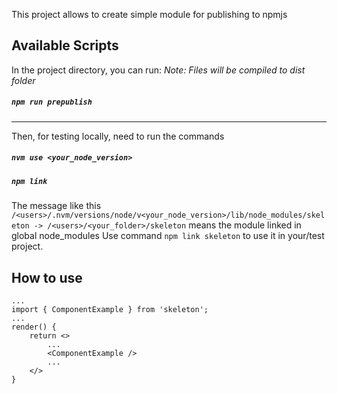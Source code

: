 This project allows to create simple module for publishing to npmjs

## Available Scripts

In the project directory, you can run:
*Note: Files will be compiled to dist folder*
##### `npm run prepublish`


****************

Then, for testing locally, need to run the commands 

##### `nvm use <your_node_version>`
##### `npm link`

The message like this `/<users>/.nvm/versions/node/v<your_node_version>/lib/node_modules/skeleton -> /<users>/<your_folder>/skeleton`
means the module linked in global node_modules
Use command `npm link skeleton` to use it in your/test project.

## How to use

```
...
import { ComponentExample } from 'skeleton';
...
render() {
	return <>
		...
		<ComponentExample />
		...
	</>
}
```
